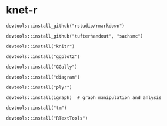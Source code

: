 knet-r
======



```{r}
devtools::install_github("rstudio/rmarkdown")
```


```{r}
devtools::install_github("tufterhandout", "sachsmc")
```

```{r}
devtools::install("knitr")
```


```{r}
devtools::install("ggplot2")
```


```{r}
devtools::install("GGally")
```


```{r}
devtools::install("diagram")
```


```{r}
devtools::install("plyr")
```

```{r}
devtools::install(igraph)  # graph manipulation and anlysis
```

```{r}
devtools::install("tm")
```

```{r}
devtools::install("RTextTools")
```